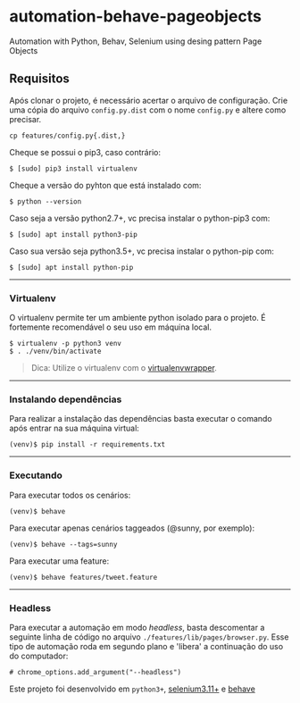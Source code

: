 # automation-behave-pageobjects
Automation with Python, Behav, Selenium using desing pattern Page Objects

## Requisitos

Após clonar o projeto, é necessário acertar o arquivo de configuração. Crie uma cópia do arquivo ```config.py.dist``` com o nome ```config.py``` e altere como precisar.

    cp features/config.py{.dist,}

Cheque se possui o pip3, caso contrário:

    $ [sudo] pip3 install virtualenv

Cheque a versão do pyhton que está instalado com:
	
	$ python --version

Caso seja a versão python2.7+, vc precisa instalar o python-pip3 com:
	
	$ [sudo] apt install python3-pip

Caso sua versão seja python3.5+, vc precisa instalar o python-pip com:

	$ [sudo] apt install python-pip
---

### Virtualenv

O virtualenv permite ter um ambiente python isolado para o projeto. É fortemente recomendável o seu uso em máquina local. 

    $ virtualenv -p python3 venv
    $ . ./venv/bin/activate

> Dica: Utilize o virtualenv com o [virtualenvwrapper](https://virtualenvwrapper.readthedocs.io/en/latest/).

---

### Instalando dependências
Para realizar a instalação das dependências basta executar o comando após entrar na sua máquina virtual:

    (venv)$ pip install -r requirements.txt
---

### Executando
Para executar todos os cenários:

    (venv)$ behave

Para executar apenas cenários taggeados (@sunny, por exemplo):

    (venv)$ behave --tags=sunny

Para executar uma feature:

    (venv)$ behave features/tweet.feature
---

### Headless

Para executar a automação em modo *headless*, basta descomentar a seguinte linha de código no arquivo `./features/lib/pages/browser.py`. Esse tipo de automação roda em segundo plano e 'libera' a continuação do uso do computador:

    # chrome_options.add_argument("--headless")

Este projeto foi desenvolvido em `python3+`, [selenium3.11+](http://selenium-python.readthedocs.io/) e [behave](https://behave.readthedocs.io/en/latest/)
